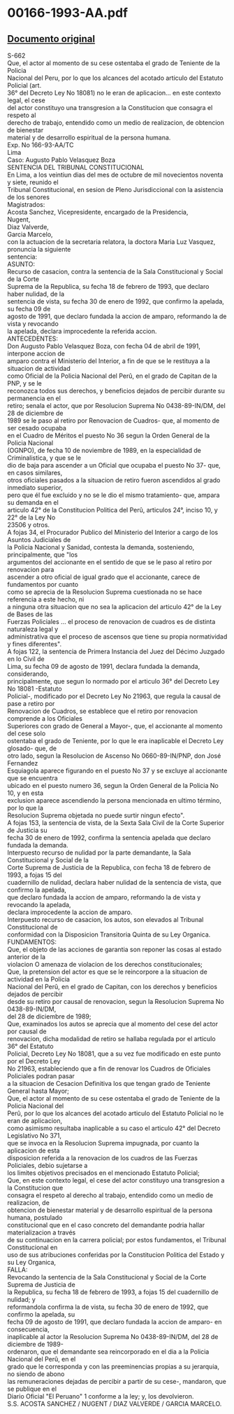 
00166-1993-AA.pdf
=================
  
[Documento original](https://tc.gob.pe/jurisprudencia/1997/00166-1993-AA.pdf)  
---  
S-662  
Que, el actor al momento de su cese ostentaba el grado de Teniente de la Policia  
Nacional del Peru, por lo que los alcances del acotado articulo del Estatuto Policial (art.  
36° del Decreto Ley No 18081) no le eran de aplicacion... en este contexto legal, el cese  
del actor constituyo una transgresion a la Constitucion que consagra el respeto al  
derecho de trabajo, entendido como un medio de realizacion, de obtencion de bienestar  
material y de desarrollo espiritual de la persona humana.  
Exp. No 166-93-AA/TC  
Lima  
Caso: Augusto Pablo Velasquez Boza  
SENTENCIA DEL TRIBUNAL CONSTITUCIONAL  
En Lima, a los veintiun dias del mes de octubre de mil novecientos noventa y siete, reunido el  
Tribunal Constitucional, en sesion de Pleno Jurisdiccional con la asistencia de los senores  
Magistrados:  
Acosta Sanchez, Vicepresidente, encargado de la Presidencia,  
Nugent,  
Diaz Valverde,  
Garcia Marcelo,  
con la actuacion de la secretaria relatora, la doctora Maria Luz Vasquez, pronuncia la siguiente  
sentencia:  
ASUNTO:  
Recurso de casacion, contra la sentencia de la Sala Constitucional y Social de la Corte  
Suprema de la Republica, su fecha 18 de febrero de 1993, que declaro haber nulidad, de la  
sentencia de vista, su fecha 30 de enero de 1992, que confirmo la apelada, su fecha 09 de  
agosto de 1991, que declaro fundada la accion de amparo, reformando la de vista y revocando  
la apelada, declara improcedente la referida accion.  
ANTECEDENTES:  
Don Augusto Pablo Velasquez Boza, con fecha 04 de abril de 1991, interpone accion de  
amparo contra el Ministerio del Interior, a fin de que se le restituya a la situacion de actividad  
como Oficial de la Policia Nacional del Perû, en el grado de Capitan de la PNP, y se le  
reconozca todos sus derechos, y beneficios dejados de percibir durante su permanencia en el  
retiro; senala el actor, que por Resolucion Suprema No 0438-89-IN/DM, del 28 de diciembre de  
1989 se le paso al retiro por Renovacion de Cuadros- que, al momento de ser cesado ocupaba  
en el Cuadro de Méritos el puesto No 36 segun la Orden General de la Policia Nacional  
(OGNPO), de fecha 10 de noviembre de 1989, en la especialidad de Criminalistica, y que se le  
dio de baja para ascender a un Oficial que ocupaba el puesto No 37- que, en casos similares,  
otros oficiales pasados a la situacion de retiro fueron ascendidos al grado inmediato superior,  
pero que él fue excluido y no se le dio el mismo tratamiento- que, ampara su demanda en el  
articulo 42° de la Constitucion Politica del Perû, articulos 24°, inciso 10, y 22° de la Ley No  
23506 y otros.  
A fojas 34, el Procurador Publico del Ministerio del Interior a cargo de los Asuntos Judiciales de  
la Policia Nacional y Sanidad, contesta la demanda, sosteniendo, principalmente, que "los  
argumentos del accionante en el sentido de que se le paso al retiro por renovacion para  
ascender a otro oficial de igual grado que el accionante, carece de fundamentos por cuanto  
como se aprecia de la Resolucion Suprema cuestionada no se hace referencia a este hecho, ni  
a ninguna otra situacion que no sea la aplicacion del articulo 42° de la Ley de Bases de las  
Fuerzas Policiales ... el proceso de renovacion de cuadros es de distinta naturaleza legal y  
administrativa que el proceso de ascensos que tiene su propia normatividad y fines diferentes".  
A fojas 122, la sentencia de Primera Instancia del Juez del Décimo Juzgado en lo Civil de  
Lima, su fecha 09 de agosto de 1991, declara fundada la demanda, considerando,  
principalmente, que segun lo normado por el articulo 36° del Decreto Ley No 18081 -Estatuto  
Policial-, modificado por el Decreto Ley No 21963, que regula la causal de pase a retiro por  
Renovacion de Cuadros, se establece que el retiro por renovacion comprende a los Oficiales  
Superiores con grado de General a Mayor-, que, el accionante al momento del cese solo  
ostentaba el grado de Teniente, por lo que le era inaplicable el Decreto Ley glosado- que, de  
otro lado, segun la Resolucion de Ascenso No 0660-89-IN/PNP, don José Fernandez  
Esquiagola aparece figurando en el puesto No 37 y se excluye al accionante que se encuentra  
ubicado en el puesto numero 36, segun la Orden General de la Policia No 10, y en esta  
exclusion aparece ascendiendo la persona mencionada en ultimo término, por lo que la  
Resolucion Suprema objetada no puede surtir ningun efecto".  
A fojas 153, la sentencia de vista, de la Sexta Sala Civil de la Corte Superior de Justicia su  
fecha 30 de enero de 1992, confirma la sentencia apelada que declaro fundada la demanda.  
Interpuesto recurso de nulidad por la parte demandante, la Sala Constitucional y Social de la  
Corte Suprema de Justicia de la Republica, con fecha 18 de febrero de 1993, a fojas 15 del  
cuadernillo de nulidad, declara haber nulidad de la sentencia de vista, que confirmo la apelada,  
que declaro fundada la accion de amparo, reformando la de vista y revocando la apelada,  
declara improcedente la accion de amparo.  
Interpuesto recurso de casacion, los autos, son elevados al Tribunal Constitucional de  
conformidad con la Disposicion Transitoria Quinta de su Ley Organica.  
FUNDAMENTOS:  
Que, el objeto de las acciones de garantia son reponer las cosas al estado anterior de la  
violacion O amenaza de violacion de los derechos constitucionales;  
Que, la pretension del actor es que se le reincorpore a la situacion de actividad en la Policia  
Nacional del Perû, en el grado de Capitan, con los derechos y beneficios dejados de percibir  
desde su retiro por causal de renovacion, segun la Resolucion Suprema No 0438-89-IN/DM,  
del 28 de diciembre de 1989;  
Que, examinados los autos se aprecia que al momento del cese del actor por causal de  
renovacion, dicha modalidad de retiro se hallaba regulada por el articulo 36° del Estatuto  
Policial, Decreto Ley No 18081, que a su vez fue modificado en este punto por el Decreto Ley  
No 21963, estableciendo que a fin de renovar los Cuadros de Oficiales Policiales podran pasar  
a la situacion de Cesacion Definitiva los que tengan grado de Teniente General hasta Mayor;  
Que, el actor al momento de su cese ostentaba el grado de Teniente de la Policia Nacional del  
Perû, por lo que los alcances del acotado articulo del Estatuto Policial no le eran de aplicacion,  
como asimismo resultaba inaplicable a su caso el articulo 42° del Decreto Legislativo No 371,  
que se invoca en la Resolucion Suprema impugnada, por cuanto la aplicacion de esta  
disposicion referida a la renovacion de los cuadros de las Fuerzas Policiales, debio sujetarse a  
los limites objetivos precisados en el mencionado Estatuto Policial;  
Que, en este contexto legal, el cese del actor constituyo una transgresion a la Constitucion que  
consagra el respeto al derecho al trabajo, entendido como un medio de realizacion, de  
obtencion de bienestar material y de desarrollo espiritual de la persona humana, postulado  
constitucional que en el caso concreto del demandante podria hallar materializacion a través  
de su continuacion en la carrera policial; por estos fundamentos, el Tribunal Constitucional en  
uso de sus atribuciones conferidas por la Constitucion Politica del Estado y su Ley Organica,  
FALLA:  
Revocando la sentencia de la Sala Constitucional y Social de la Corte Suprema de Justicia de  
la Republica, su fecha 18 de febrero de 1993, a fojas 15 del cuadernillo de nulidad; y  
reformandola confirma la de vista, su fecha 30 de enero de 1992, que confirmo la apelada, su  
fecha 09 de agosto de 1991, que declaro fundada la accion de amparo- en consecuencia,  
inaplicable al actor la Resolucion Suprema No 0438-89-IN/DM, del 28 de diciembre de 1989-  
ordenaron, que el demandante sea reincorporado en el dia a la Policia Nacional del Perû, en el  
grado que le corresponda y con las preeminencias propias a su jerarquia, no siendo de abono  
las remuneraciones dejadas de percibir a partir de su cese-, mandaron, que se publique en el  
Diario Oficial "El Peruano" 1 conforme a la ley; y, los devolvieron.  
S.S. ACOSTA SANCHEZ / NUGENT / DIAZ VALVERDE / GARCIA MARCELO.